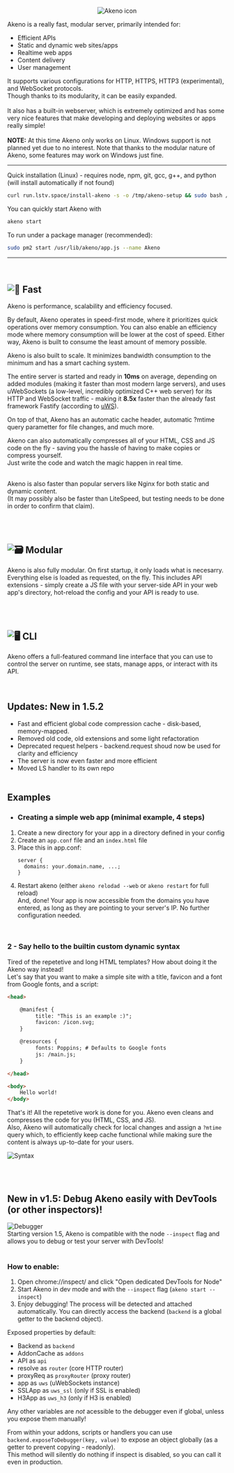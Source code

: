 <p align="center"><img src="https://github.com/the-lstv/Akeno/assets/62482747/d29fb374-aef6-444f-88b1-43aede48fe41" alt="Akeno icon"></p>

Akeno is a really fast, modular server, primarily intended for:<br>
- Efficient APIs
- Static and dynamic web sites/apps
- Realtime web apps
- Content delivery
- User management

It supports various configurations for HTTP, HTTPS, HTTP3 (experimental), and WebSocket protocols.<br>
Though thanks to its modularity, it can be easily expanded.
<br><br>
It also has a built-in webserver, which is extremely optimized and has some very nice features that make developing and deploying websites or apps really simple!
<br><br>**NOTE:** At this time Akeno only works on Linux. Windows support is not planned yet due to no interest. Note that thanks to the modular nature of Akeno, some features may work on Windows just fine.<br>

---
Quick installation (Linux) - requires node, npm, git, gcc, g++, and python (will install automatically if not found)<br>
```sh
curl run.lstv.space/install-akeno -s -o /tmp/akeno-setup && sudo bash /tmp/akeno-setup
```
You can quickly start Akeno with
```sh
akeno start
```
To run under a package manager (recommended):
```sh
sudo pm2 start /usr/lib/akeno/app.js --name Akeno
```

---
<br>

![🚀 Fast](https://github.com/the-lstv/Akeno/assets/62482747/d7f3466c-c833-4fca-a57b-e93f7aca0882)
---

Akeno is performance, scalability and efficiency focused.

By default, Akeno operates in speed-first mode, where it prioritizes quick operations over memory consumption. You can also enable an efficiency mode where memory consumption will be lower at the cost of speed.
Either way, Akeno is built to consume the least amount of memory possible.

Akeno is also built to scale. It minimizes bandwidth consumption to the minimum and has a smart caching system.

The entire server is started and ready in **10ms** on average, depending on added modules (making it faster than most modern large servers), and uses uWebSockets (a low-level, incredibly optimized C++ web server) for its HTTP and WebSocket traffic - making it **8.5x** faster than the already fast framework Fastify (according to [uWS](https://github.com/uNetworking/uWebSockets.js)).

On top of that, Akeno has an automatic cache header, automatic ?mtime query parametter for file changes, and much more.

Akeno can also automatically compresses all of your HTML, CSS and JS code on the fly - saving you the hassle of having to make copies or compress yourself.<br>
Just write the code and watch the magic happen in real time.<br><br>

Akeno is also faster than popular servers like Nginx for both static and dynamic content.<br>
(It may possibly also be faster than LiteSpeed, but testing needs to be done in order to confirm that claim).


<br><br>


![🗃️ Modular](https://github.com/the-lstv/Akeno/assets/62482747/dceb9b55-d46d-468b-9338-95369bb568d7)
---
Akeno is also fully modular. On first startup, it only loads what is necesarry. Everything else is loaded as requested, on the fly.
This includes API extensions - simply create a JS file with your server-side API in your web app's directory, hot-reload the config and your API is ready to use.


<br><br>


![🖥️ CLI](https://github.com/the-lstv/Akeno/assets/62482747/924f2a21-91f4-4a42-9c22-bbe25f44ec48)
---
Akeno offers a full-featured command line interface that you can use to control the server on runtime, see stats, manage apps, or interact with its API.

<br>

## Updates: New in 1.5.2
- Fast and efficient global code compression cache - disk-based, memory-mapped.
- Removed old code, old extensions and some light refactoration
- Deprecated request helpers - backend.request shoud now be used for clarity and efficiency
- The server is now even faster and more efficient
- Moved LS handler to its own repo
<br><br>

## Examples
- ### Creating a simple web app (minimal example, 4 steps)
1. Create a new directory for your app in a directory defined in your config
2. Create an `app.conf` file and an `index.html` file
3. Place this in app.conf:
   ```
   server {
     domains: your.domain.name, ...;
   }
   ```
4. Restart akeno (either `akeno relodad --web` or `akeno restart` for full reload)<br>
And, done! Your app is now accessible from the domains you have entered, as long as they are pointing to your server's IP. No further configuration needed.


<br>


### 2 - Say hello to the builtin custom dynamic syntax
Tired of the repetetive and long HTML templates? How about doing it the Akeno way instead!<br>
Let's say that you want to make a simple site with a title, favicon and a font from Google fonts, and a script:
```html
<head>

    @manifest {
         title: "This is an example :)";
         favicon: /icon.svg;
    }

    @resources {
         fonts: Poppins; # Defaults to Google fonts
         js: /main.js;
    }

</head>

<body>
    Hello world!
</body>
```
That's it! All the repetetive work is done for you. Akeno even cleans and compresses the code for you (HTML, CSS, and JS).<br>
Also, Akeno will automatically check for local changes and assign a `?mtime` query which, to efficiently keep cache functional while making sure the content is always up-to-date for your users.

![Syntax](https://cdn.extragon.cloud/file/ef25afa3bf73cc5aa2f3f4ca2327ba15.png)
<br>



<br><br>
## New in v1.5: Debug Akeno easily with DevTools (or other inspectors)! 
![Debugger](https://github.com/user-attachments/assets/c659ef12-eb18-4679-a94c-6bc1f7ff4bbd) <br>
Starting version 1.5, Akeno is compatible with the node `--inspect` flag and allows you to debug or test your server with DevTools!<br><br>
### How to enable:
1. Open chrome://inspect/ and click "Open dedicated DevTools for Node"
2. Start Akeno in dev mode and with the `--inspect` flag (`akeno start --inspect`)
3. Enjoy debugging! The process will be detected and attached automatically. You can directly access the backend (`backend` is a global getter to the backend object).

Exposed properties by default:
- Backend as `backend`
- AddonCache as `addons`
- API as `api`
- resolve as `router` (core HTTP router)
- proxyReq as `proxyRouter` (proxy router)
- app as `uws` (uWebSockets instance)
- SSLApp as `uws_ssl` (only if SSL is enabled)<br>
- H3App as `uws_h3` (only if H3 is enabled)<br>

Any other variables are *not* acessible to the debugger even if global, unless you expose them manually!<br>

From within your addons, scripts or handlers you can use `backend.exposeToDebugger(key, value)` to expose an object globally (as a getter to prevent copying - readonly).<br>
This method will silently do nothing if inspect is disabled, so you can call it even in production.
